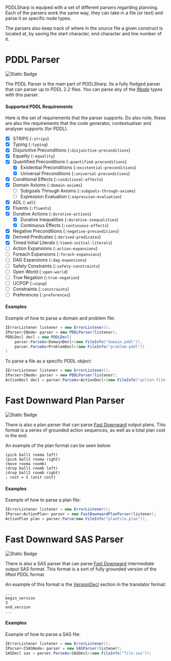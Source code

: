 PDDLSharp is equiped with a set of different parsers regarding planning. Each of the parsers work the same way, they can take in a file (or text) and parse it as specific node types.

The parsers also keep track of where in the source file a given construct is located at, by saving the start character, end character and line number of it.

# PDDL Parser
![Static Badge](https://img.shields.io/badge/Namespace-PDDLSharp.Parsers.PDDL-orange)

The PDDL Parser is the main part of PDDLSharp.
Its a fully fledged parser that can parser up to PDDL 2.2 files.
You can parse any of the [INode](../Models/PDDL/INode.cs) types with this parser.

#### Supported PDDL Requirements
Here is the set of requirements that the parser supports.
Do also note, these are also the requirements that the code generator, contextualiser and analyser supports (for PDDL).

- [x] STRIPS (`:strips`)
- [x] Typing (`:typing`)
- [x] Disjunctive Preconditions (`:disjunctive-preconditions`)
- [x] Equality (`:equality`)
- [x] Quantified Preconditions (`:quantified-preconditions`)
    - [x] Existential Preconditions (`:existential-preconditions`)
    - [x] Universal Preconditions (`:universal-preconditions`)
- [X] Conditional Effects (`:conditional-effects`)
- [X] Domain Axioms (`:domain-axioms`)
    - [ ] Subgoals Through Axioms (`:subgoals-through-axioms`)
    - [ ] Expression Evaluation (`:expression-evaluation`)
- [X] ADL (`:adl`)
- [X] Fluents (`:fluents`)
- [X] Durative Actions (`:durative-actions`)
    - [X] Durative Inequalities (`:durative-inequalities`)
    - [X] Continuous Effects (`:continuous-effects`)
- [X] Negative Preconditions (`:negative-preconditions`)
- [X] Derived Predicates (`:derived-predicates`)
- [X] Timed Initial Literals (`:timed-initial-literals`)
- [ ] Action Expansions (`:action-expansions`)
- [ ] Foreach Expansions (`:forach-expansions`)
- [ ] DAG Expansions (`:dag-expansions`)
- [ ] Safety Constraints (`:safety-constraints`)
- [ ] Open World (`:open-world`)
- [ ] True Negation (`:true-negation`)
- [ ] UCPOP (`:ucpop`)
- [ ] Constraints (`:constraints`)
- [ ] Preferences (`:preferences`)

#### Examples
Example of how to parse a domain and problem file:
```csharp
IErrorListener listener = new ErrorListener();
IParser<INode> parser = new PDDLParser(listener);
PDDLDecl decl = new PDDLDecl(
    parser.ParseAs<DomainDecl>(new FileInfo("domain.pddl")),
    parser.ParseAs<ProblemDecl>(new FileInfo("problem.pddl"))
)
```

To parse a file as a specific PDDL object:
```csharp
IErrorListener listener = new ErrorListener();
IParser<INode> parser = new PDDLParser(listener);
ActionDecl decl = parser.ParseAs<ActionDecl>(new FileInfo("action-file.pddl"));
```

# Fast Downward Plan Parser
![Static Badge](https://img.shields.io/badge/Namespace-PDDLSharp.Parsers.FastDownward.Plan-orange)

There is also a plan parser that can parse [Fast Downward](https://www.fast-downward.org/) output plans.
This format is a series of grounded action sequences, as well as a total plan cost in the end.

An example of the plan format can be seen below:
```
(pick ball1 rooma left)
(pick ball2 rooma right)
(move rooma roomb)
(drop ball1 roomb left)
(drop ball2 roomb right)
; cost = 5 (unit cost)
```

#### Examples
Example of how to parse a plan file:
```csharp
IErrorListener listener = new ErrorListener();
IParser<ActionPlan> parser = new FastDownwardPlanParser(listener);
ActionPlan plan = parser.Parse(new FileInfo("planFile.plan"));
```

# Fast Downward SAS Parser
![Static Badge](https://img.shields.io/badge/Namespace-PDDLSharp.Parsers.FastDownward.SAS-orange)

There is also a SAS parser that can parse [Fast Downward](https://www.fast-downward.org/) intermediate output SAS format.
This format is a sort of fully grounded version of the lifted PDDL format.

An example of this format is the [VersionDecl](../Models/FastDownward/SAS/Sections/VersionDecl.cs) section in the translator format:
```SAS
...
begin_version
3
end_version
...
```

#### Examples
Example of how to parse a SAS file:
```csharp
IErrorListener listener = new ErrorListener();
IParser<ISASNode> parser = new SASParser(listener);
SASDecl sas = parser.ParseAs<SASDecl>(new FileInfo("file.sas"));
```